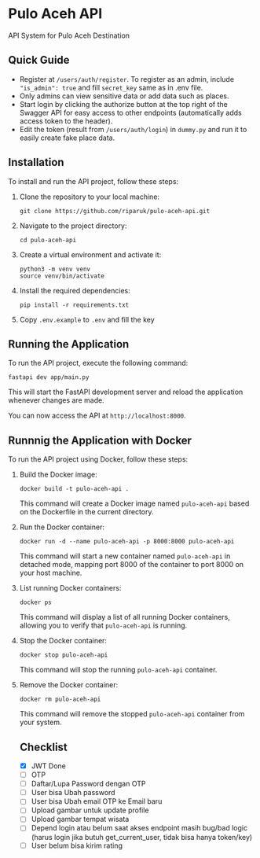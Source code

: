 # Pulo Aceh API
API System for Pulo Aceh Destination

## Quick Guide

- Register at `/users/auth/register`. To register as an admin, include `"is_admin": true` and fill `secret_key` same as in .env file.
- Only admins can view sensitive data or add data such as places.
- Start login by clicking the authorize button at the top right of the Swagger API for easy access to other endpoints (automatically adds access token to the header).
- Edit the token (result from `/users/auth/login`) in `dummy.py` and run it to easily create fake place data.

## Installation
To install and run the API project, follow these steps:

1. Clone the repository to your local machine:

    ```shell
    git clone https://github.com/riparuk/pulo-aceh-api.git
    ```

2. Navigate to the project directory:

    ```shell
    cd pulo-aceh-api
    ```

3. Create a virtual environment and activate it:

    ```shell
    python3 -m venv venv
    source venv/bin/activate
    ```

4. Install the required dependencies:

    ```shell
    pip install -r requirements.txt
    ```

5. Copy `.env.example` to `.env` and fill the key

## Running the Application

To run the API project, execute the following command:

```shell
fastapi dev app/main.py
```

This will start the FastAPI development server and reload the application whenever changes are made.

You can now access the API at `http://localhost:8000`.

## Runnnig the Application with Docker

To run the API project using Docker, follow these steps:

1. Build the Docker image:

    ```shell
    docker build -t pulo-aceh-api .
    ```

    This command will create a Docker image named `pulo-aceh-api` based on the Dockerfile in the current directory.

2. Run the Docker container:

    ```shell
    docker run -d --name pulo-aceh-api -p 8000:8000 pulo-aceh-api
    ```

    This command will start a new container named `pulo-aceh-api` in detached mode, mapping port 8000 of the container to port 8000 on your host machine.

3. List running Docker containers:

    ```shell
    docker ps
    ```

    This command will display a list of all running Docker containers, allowing you to verify that `pulo-aceh-api` is running.

4. Stop the Docker container:

    ```shell
    docker stop pulo-aceh-api
    ```

    This command will stop the running `pulo-aceh-api` container.

5. Remove the Docker container:

    ```shell
    docker rm pulo-aceh-api
    ```

    This command will remove the stopped `pulo-aceh-api` container from your system.

    ## Checklist

    - [x] JWT Done
    - [ ] OTP
    - [ ] Daftar/Lupa Password dengan OTP
    - [ ] User bisa Ubah password
    - [ ] User bisa Ubah email OTP ke Email baru
    - [ ] Upload gambar untuk update profile 
    - [ ] Upload gambar tempat wisata 
    - [ ] Depend login atau belum saat akses endpoint masih bug/bad logic (harus login jika butuh get_current_user, tidak bisa hanya token/key)
    - [ ] User belum bisa kirim rating